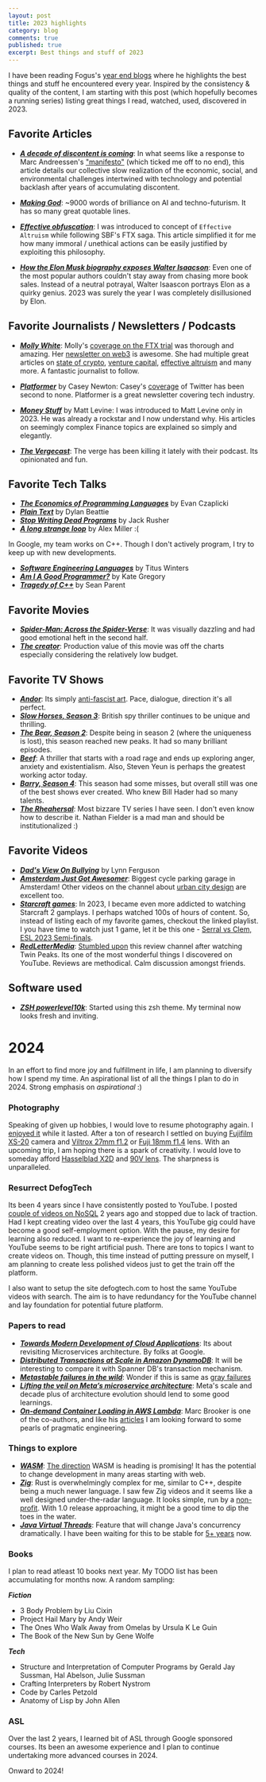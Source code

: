 ```yaml
---
layout: post
title: 2023 highlights
category: blog
comments: true
published: true
excerpt: Best things and stuff of 2023 
---
```


I have been reading Fogus's [year end blogs](http://blog.fogus.me/2023/12/18/the-best-things-and-stuff-of-2023/) where he highlights the best things and stuff he encountered every year. Inspired by the consistency & quality of the content, I am starting with this post (which hopefully becomes a running series) listing great things I read, watched, used, discovered in 2023. 

## Favorite Articles

- _**[A decade of discontent is coming](https://joanwestenberg.com/blog/a-decade-of-discontent-is-coming)**_: In what seems like a response to Marc Andreessen's ["manifesto"](https://a16z.com/the-techno-optimist-manifesto/) (which ticked me off to no end), this article details our collective slow realization of the economic, social, and environmental challenges intertwined with technology and potential backlash after years of accumulating discontent.  
- _**[Making God](https://emilygorcenski.com/post/making-god/)**_: ~9000 words of brilliance on AI and techno-futurism. It has so many great quotable lines. 

- _**[Effective obfuscation](https://newsletter.mollywhite.net/p/effective-obfuscation)**_: I was introduced to concept of `Effective Altruism` while following SBF's FTX saga. This article simplified it for me how many immoral / unethical actions can be easily justified by exploiting this philosophy.   

- _**[How the Elon Musk biography exposes Walter Isaacson](https://www.theverge.com/2023/10/1/23895069/walter-isaacson-biography-musk-review)**_: Even one of the most popular authors couldn't stay away from chasing more book sales. Instead of a neutral potrayal, Walter Isaascon portrays Elon as a quirky genius. 2023 was surely the year I was completely disillusioned by Elon.

## Favorite Journalists / Newsletters / Podcasts

- _**[Molly White](https://www.mollywhite.net/)**_: Molly's [coverage on the FTX trial](https://newsletter.mollywhite.net/?sort=search&search=ftx) was thorough and amazing. Her [newsletter on web3](https://web3isgoinggreat.com/) is awesome. She had multiple great articles on [state of crypto](https://newsletter.mollywhite.net/p/andreessen-horowitzs-state-of-crypto), [venture capital](https://newsletter.mollywhite.net/p/the-venture-capitalists-dilemma), [effective altruism](https://newsletter.mollywhite.net/p/effective-obfuscation) and many more. A fantastic journalist to follow.  

- _**[Platformer](https://www.platformer.news/)**_ by Casey Newton: Casey's [coverage](https://www.platformer.news/p/its-time-to-change-how-we-cover-elon) of Twitter has been second to none. Platformer is a great newsletter covering tech industry.  

- _**[Money Stuff](https://www.bloomberg.com/account/newsletters/money-stuff)**_ by Matt Levine: I was introduced to Matt Levine only in 2023. He was already a rockstar and I now understand why. His articles on seemingly complex Finance topics are explained so simply and elegantly. 

- _**[The Vergecast](https://www.youtube.com/@TheVergecast)**_: The verge has been killing it lately with their podcast. Its opinionated and fun.   

## Favorite Tech Talks

- _**[The Economics of Programming Languages](https://www.youtube.com/watch?v=XZ3w**jec1v8)**_ by Evan Czaplicki
- _**[Plain Text](https://www.youtube.com/watch?v=4mRxIgu9R70)**_ by Dylan Beattie
- _**[Stop Writing Dead Programs](https://www.youtube.com/watch?v=8Ab3ArE8W3s)**_ by Jack Rusher
- _**[A long strange loop](https://www.youtube.com/watch?v=suv76aL0NrA)**_ by Alex Miller :(

In Google, my team works on C++. Though I don't actively program, I try to keep up with new developments.
- _**[Software Engineering Languages](https://www.youtube.com/watch?v=yA**wUiNuhSc)**_ by Titus Winters
- _**[Am I A Good Programmer?](https://www.youtube.com/watch?v=pdHvC8fDC5E)**_ by Kate Gregory
- _**[Tragedy of C++](https://www.youtube.com/watch?v=kZCPURMH744)**_ by Sean Parent

## Favorite Movies

- _**[Spider-Man: Across the Spider-Verse](https://en.wikipedia.org/wiki/Spider-Man:_Across_the_Spider-Verse)**_: It was visually dazzling and had good emotional heft in the second half. 
- _**[The creator](https://en.wikipedia.org/wiki/The_Creator_(2023_film))**_: Production value of this movie was off the charts especially considering the relatively low budget.  

## Favorite TV Shows

- _**[Andor](https://en.wikipedia.org/wiki/Andor_(TV_series))**_: Its simply [anti-fascist art](https://www.youtube.com/watch?v=2gnKDSPBcb8). Pace, dialogue, direction it's all perfect.   
- _**[Slow Horses, Season 3](https://en.wikipedia.org/wiki/Slow_Horses#Series_3:_Real_Tigers_(2023))**_: British spy thriller continues to be unique and thrilling.  
- _**[The Bear, Season 2](https://en.wikipedia.org/wiki/The_Bear_(TV_series)#Season_2_(2023))**_: Despite being in season 2 (where the uniqueness is lost), this season reached new peaks. It had so many brilliant episodes. 
- _**[Beef](https://en.wikipedia.org/wiki/Beef_(TV_series))**_: A thriller that starts with a road rage and ends up exploring anger, anxiety and existentialism. Also, Steven Yeun is perhaps the greatest working actor today.
- _**[Barry, Season 4](https://en.wikipedia.org/wiki/Barry_(TV_series)#Season_4_(2023))**_: This season had some misses, but overall still was one of the best shows ever created. Who knew Bill Hader had so many talents. 
- _**[The Rheahersal](https://en.wikipedia.org/wiki/The_Rehearsal_(TV_series))**_: Most bizzare TV series I have seen. I don't even know how to describe it. Nathan Fielder is a mad man and should be institutionalized :)

## Favorite Videos

- _**[Dad's View On Bullying](https://www.youtube.com/watch?v=GnLtj19kzFk)**_ by Lynn Ferguson
- _**[Amsterdam Just Got Awesomer](https://www.youtube.com/watch?v=EqwasBTzZS8)**_: Biggest cycle parking garage in Amsterdam! Other videos on the channel about [urban city design](https://www.youtube.com/watch?v=AOc8ASeHYNw) are excellent too.  
- _**[Starcraft games](https://www.youtube.com/playlist?list=PLN6CQ4Ggaf4vggezip17n9czKMjj8cyRt)**_: In 2023, I became even more addicted to watching Starcraft 2 gamplays. I perhaps watched 100s of hours of content. So, instead of listing each of my favorite games, checkout the linked playlist. I you have time to watch just 1 game, let it be this one - [Serral vs Clem, ESL 2023 Semi-finals](https://www.youtube.com/watch?v=UG5mm-QX5hY).
- _**[RedLetterMedia](https://www.youtube.com/@RedLetterMedia)**_: [Stumbled upon](https://www.youtube.com/watch?v=Bd1bbjXCfyY) this review channel after watching Twin Peaks. Its one of the most wonderful things I discovered on YouTube. Reviews are methodical. Calm discussion amongst friends. 

## Software used

- _**[ZSH powerlevel10k](https://github.com/romkatv/powerlevel10k)**_: Started using this zsh theme. My terminal now looks fresh and inviting. 

# 2024

In an effort to find more joy and fulfillment in life, I am planning to diversify how I spend my time. An aspirational list of all the things I plan to do in 2024. Strong emphasis on _aspirational_ :)

### Photography
Speaking of given up hobbies, I would love to resume photography again. I [enjoyed it](https://deepakvadgama.com/photography/) while it lasted. After a ton of research I settled on buying [Fujifilm XS-20](https://www.youtube.com/watch?v=h4csLWvxFkw) camera and [Viltrox 27mm f1.2](https://www.youtube.com/watch?v=LAMVl0ef728) or [Fuji 18mm f1.4](https://www.youtube.com/watch?v=rgLjXpvvcUY) lens. With an upcoming trip, I am hoping there is a spark of creativity. I would love to someday afford [Hasselblad X2D](https://www.youtube.com/watch?v=HA3FVaeYRwM) and [90V lens](https://www.youtube.com/watch?v=JKqG05k1GXk). The sharpness is unparalleled.  

### Resurrect DefogTech

Its been 4 years since I have consistently posted to YouTube. I posted [couple of videos on NoSQL](https://www.youtube.com/watch?v=0FWVpMvXAfg) 2 years ago and stopped due to lack of traction. Had I kept creating video over the last 4 years, this YouTube gig could have become a good self-employment option. With the pause, my desire for learning also reduced. I want to re-experience the joy of learning and YouTube seems to be right artificial push. There are tons to topics I want to create videos on. Though, this time instead of putting pressure on myself, I am planning to create less polished videos just to get the train off the platform.

I also want to setup the site defogtech.com to host the same YouTube videos with search. The aim is to have redundancy for the YouTube channel and lay foundation for potential future platform.   

### Papers to read

- _**[Towards Modern Development of Cloud Applications](https://sigops.org/s/conferences/hotos/2023/papers/ghemawat.pdf)**_: Its about revisiting Microservices architecture. By folks at Google.  
- _**[Distributed Transactions at Scale in Amazon DynamoDB](https://www.usenix.org/system/files/atc23-idziorek.pdf)**_: It will be interesting to compare it with Spanner DB's transaction mechanism.  
- _**[Metastable failures in the wild](https://muratbuffalo.blogspot.com/2023/09/metastable-failures-in-wild.html)**_: Wonder if this is same as [gray failures](https://blog.acolyer.org/2017/06/15/gray-failure-the-achilles-heel-of-cloud-scale-systems/)
- _**[Lifting the veil on Meta’s microservice architecture](https://www.usenix.org/conference/atc23/presentation/huye)**_: Meta's scale and decade plus of architecture evolution should lend to some good learnings.  
- _**[On-demand Container Loading in AWS Lambda](https://www.usenix.org/conference/atc23/presentation/brooker)**_: Marc Brooker is one of the co-authors, and like his [articles](https://brooker.co.za/blog/) I am looking forward to some pearls of pragmatic engineering. 

### Things to explore

- _**[WASM](https://webassembly.org/roadmap/)**_: [The direction](https://www.youtube.com/watch?v=tAACYA1Mwv4) WASM is heading is promising! It has the potential to change development in many areas starting with web.  
- _**[Zig](https://ziglang.org/)**_:  Rust is overwhelmingly complex for me, similar to C++, despite being a much newer language. I saw few Zig videos and it seems like a well designed under-the-radar language. It looks simple, run by a [non-profit](https://archive.org/details/fossy2023_Case_Study_Zig_Software_Founda). With 1.0 release approaching, it might be a good time to dip the toes in the water. 
- _**[Java Virtual Threads](https://openjdk.org/jeps/444)**_:  Feature that will change Java's concurrency dramatically. I have been waiting for this to be stable for [5+ years](https://www.youtube.com/watch?v=VwBnPZQl5m8) now. 

### Books
I plan to read atleast 10 books next year. My TODO list has been accumulating for months now. A random sampling:

_**Fiction**_
- 3 Body Problem by Liu Cixin
- Project Hail Mary by Andy Weir
- The Ones Who Walk Away from Omelas by Ursula K Le Guin
- The Book of the New Sun by Gene Wolfe

_**Tech**_
- Structure and Interpretation of Computer Programs by Gerald Jay Sussman, Hal Abelson, Julie Sussman
- Crafting Interpreters by Robert Nystrom
- Code by Carles Petzold 
- Anatomy of Lisp by John Allen

### ASL

Over the last 2 years, I learned bit of ASL through Google sponsored courses. Its been an awesome experience and I plan to continue undertaking more advanced courses in 2024.  


Onward to 2024!